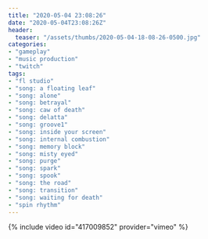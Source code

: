 ```yaml
---
title: "2020-05-04 23:08:26"
date: "2020-05-04T23:08:26Z"
header:
  teaser: "/assets/thumbs/2020-05-04-18-08-26-0500.jpg"
categories:
- "gameplay"
- "music production"
- "twitch"
tags:
- "fl studio"
- "song: a floating leaf"
- "song: alone"
- "song: betrayal"
- "song: caw of death"
- "song: delatta"
- "song: groove1"
- "song: inside your screen"
- "song: internal combustion"
- "song: memory block"
- "song: misty eyed"
- "song: purge"
- "song: spark"
- "song: spook"
- "song: the road"
- "song: transition"
- "song: waiting for death"
- "spin rhythm"
---
```

{% include video id="417009852" provider="vimeo" %}
